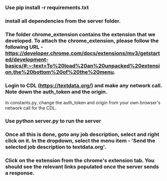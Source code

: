 ### Use pip install -r requirements.txt
### install all dependencies from the server folder.
### The folder chrome_extension contains the extension that we developed. To attach the chrome_extension, please follow the following URL - https://developer.chrome.com/docs/extensions/mv3/getstarted/development-basics/#:~:text=To%20load%20an%20unpacked%20extension,the%20bottom%20of%20the%20menu.
### Login to CDL (https://textdata.org/) and make any network call. Note down the auth_token and the origin.
In constants.py, change the auth_token and origin from your own browser's network call for the CDL.
### Use python server.py to run the server
### Once all this is done, goto any job description, select and right click on it. In the dropdown, select the menu item - 'Send the selected job description to textdata.org'. 
### Click on the extension from the chrome's extension tab. You should see the relevant links populated once the server sends a response.

